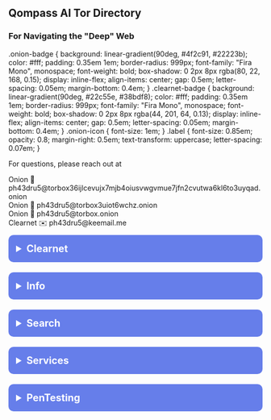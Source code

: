 <!-- /qompassai/tor/docs/directory.md -->
<!-- Qompass AI Tor Directory -->
<!-- Copyright (C) 2025 Qompass AI, All rights reserved -->
<!-- ---------------------------------------- -->

<h2> Qompass AI Tor Directory</h2>

<h3> For Navigating the "Deep" Web </h3>

.onion-badge {
  background: linear-gradient(90deg, #4f2c91, #22223b);
  color: #fff;
  padding: 0.35em 1em;
  border-radius: 999px;
  font-family: "Fira Mono", monospace;
  font-weight: bold;
  box-shadow: 0 2px 8px rgba(80, 22, 168, 0.15);
  display: inline-flex;
  align-items: center;
  gap: 0.5em;
  letter-spacing: 0.05em;
  margin-bottom: 0.4em;
}
.clearnet-badge {
  background: linear-gradient(90deg, #22c55e, #38bdf8);
  color: #fff;
  padding: 0.35em 1em;
  border-radius: 999px;
  font-family: "Fira Mono", monospace;
  font-weight: bold;
  box-shadow: 0 2px 8px rgba(44, 201, 64, 0.13);
  display: inline-flex;
  align-items: center;
  gap: 0.5em;
  letter-spacing: 0.05em;
  margin-bottom: 0.4em;
}
.onion-icon {
  font-size: 1em;
}
.label {
  font-size: 0.85em;
  opacity: 0.8;
  margin-right: 0.5em;
  text-transform: uppercase;
  letter-spacing: 0.07em;
}
</style>

<p>For questions, please reach out at</p>

<div>
  <span class="onion-badge">
    <span class="label">Onion</span>
    <span class="onion-icon">🧅</span>
    ph43dru5@torbox36ijlcevujx7mjb4oiusvwgvmue7jfn2cvutwa6kl6to3uyqad.onion
  </span>
</div>
<div>
  <span class="onion-badge">
    <span class="label">Onion</span>
    <span class="onion-icon">🧅</span>
    ph43dru5@torbox3uiot6wchz.onion
  </span>
</div>
<div>
  <span class="onion-badge">
    <span class="label">Onion</span>
    <span class="onion-icon">🧅</span>
    ph43dru5@torbox.onion
  </span>
</div>
<div>
  <span class="clearnet-badge">
    <span class="label">Clearnet</span>
    <span class="onion-icon">✉️</span>
    ph43dru5@keemail.me
  </span>
</div>

<details>
  <summary style="font-size: 1.4em; font-weight: bold; padding: 15px; background: #667eea; color: white; border-radius: 10px; cursor: pointer; margin: 10px 0;">
    <strong>Clearnet</strong>
  </summary>
  <div style="background: #f8f9fa; padding: 15px; border-radius: 5px; margin-top: 10px; font-family: monospace;">

[Onionlinks-Clearnet](https://onionlinks.com/)

</details>

<details>
  <summary style="font-size: 1.4em; font-weight: bold; padding: 15px; background: #667eea; color: white; border-radius: 10px; cursor: pointer; margin: 10px 0;">
    <strong>Info</strong>
  </summary>
  <div style="background: #f8f9fa; padding: 15px; border-radius: 5px; margin-top: 10px; font-family: monospace;">

[Onionlinks](http://jaz45aabn5vkemy4jkg4mi4syheisqn2wn2n4fsuitpccdackjwxplad.onion/)
[Defcon](http://g7ejphhubv5idbbu3hb3wawrs5adw7tkx7yjabnf65xtzztgg4hcsqqd.onion/)
[CIA](http://ciadotgov4sjwlzihbbgxnqg3xiyrg7so2r2o3lt5wz5ypk4sxyjstad.onion/)
[Whonix](http://www.dds6qkxpwdeubwucdiaord2xgbbeyds25rbsgr73tbfpqpt4a6vjwsyd.onion/)
[Torbox](http://torbox36ijlcevujx7mjb4oiusvwgvmue7jfn2cvutwa6kl6to3uyqad.onion/welcome)
  [Propublica](http://p53lf57qovyuvwsc6xnrppyply3vtqm7l6pcobkmyqsiofyeznfu5uqd.onion/)
  [Dread](https://dreadytofatroptsdj6io7l3xptbet6onoyno2yv7jicoxknyazubrad.onion/)
  [Opsec Bible Fork](http://gdatura24gtdy23lxd7ht3xzx6mi7mdlkabpvuefhrjn4t5jduviw5ad.onion/ph43dru5/opsec-blogposts)

</details>

<details>
  <summary style="font-size: 1.4em; font-weight: bold; padding: 15px; background: #667eea; color: white; border-radius: 10px; cursor: pointer; margin: 10px 0;">
    <strong>Search</strong>
  </summary>
  <div style="background: #f8f9fa; padding: 15px; border-radius: 5px; margin-top: 10px; font-family: monospace;">

[Ahmia](http://juhanurmihxlp77nkq76byazcldy2hlmovfu2epvl5ankdibsot4csyd.onion/)

</details>

<details>
  <summary style="font-size: 1.4em; font-weight: bold; padding: 15px; background: #667eea; color: white; border-radius: 10px; cursor: pointer; margin: 10px 0;">
    <strong>Services</strong>
  </summary>
  <div style="background: #f8f9fa; padding: 15px; border-radius: 5px; margin-top: 10px; font-family: monospace;">

[OnionWallet](http://zwf5i7hiwmffq2bl7euedg6y5ydzze3ljiyrjmm7o42vhe7ni56fm7qd.onion/)
[OnionShare](http://lldan5gahapx5k7iafb3s4ikijc4ni7gx5iywdflkba5y2ezyg6sjgyd.onion/)

</details>

<details>
  <summary style="font-size: 1.4em; font-weight: bold; padding: 15px; background: #667eea; color: white; border-radius: 10px; cursor: pointer; margin: 10px 0;">
    <strong>PenTesting</strong>
  </summary>
  <div style="background: #f8f9fa; padding: 15px; border-radius: 5px; margin-top: 10px; font-family: monospace;">

[SecureDrop](http://he5dybnt7sr6cm32xt77pazmtm65flqy6irivtflruqfc5ep7eiodiad.onion/)
[OnionShare](http://lldan5gahapx5k7iafb3s4ikijc4ni7gx5iywdflkba5y2ezyg6sjgyd.onion/)
  [DarkWebHackers](http://zkj7mzglnrbvu3elepazau7ol26cmq7acryvsqxvh4sreoydhzin7zid.onion/index.php)

</details>


